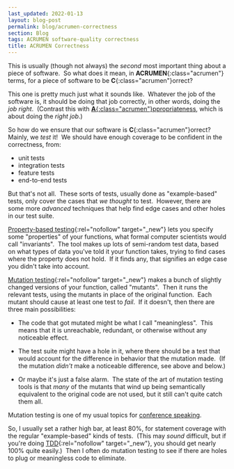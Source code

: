 ```yaml
---
last_updated: 2022-01-13
layout: blog-post
permalink: blog/acrumen-correctness
section: Blog
tags: ACRUMEN software-quality correctness
title: ACRUMEN Correctness
---
```


This is usually (though not always)
the _second_ most important thing about a piece of software.&nbsp;
So what does it mean, in **ACRUMEN**{:class="acrumen"} terms,
for a piece of software to be **C**{:class="acrumen"}orrect?

This one is pretty much just what it sounds like.&nbsp;
Whatever the job of the software is,
it should be doing that job correctly,
in other words, doing the _job right_.&nbsp;
(Contrast this with
[**A**{:class="acrumen"}ppropriateness](/blog/acrumen-appropriateness),
which is about doing the _right job_.)

So how do we ensure that our software is
**C**{:class="acrumen"}orrect?&nbsp;
Mainly, we _test_ it!&nbsp;
We should have enough coverage to be confident in the correctness, from:
- unit tests
- integration tests
- feature tests
- end-to-end tests

But that's not all.&nbsp;
These sorts of tests, usually done as "example-based" tests,
only cover the cases that _we thought_ to test.&nbsp;
However, there are some more _advanced_ techniques that help find
edge cases and other holes in our test suite.

[Property-based testing](https://www.leadingagile.com/2018/04/step-by-step-toward-property-based-testing/){:rel="nofollow" target="_new"}
lets you specify some "properties" of your functions,
what formal computer scientists would call "invariants".&nbsp;
The tool makes up lots of semi-random test data,
based on what types of data you've told it your function takes,
trying to find cases where the property does not hold.&nbsp;
If it finds any, that signifies an edge case you didn't take into account.

[Mutation testing](https://en.wikipedia.org/wiki/Mutation_testing){:rel="nofollow" target="_new"}
makes a bunch of slightly changed versions of your function,
called "mutants".&nbsp;
Then it runs the relevant tests,
using the mutants in place of the original function.&nbsp;
Each mutant should cause at least one test to _fail_.&nbsp;
If it doesn't, then there are three main possibilities:

- The code that got mutated might be what I call "meaningless".&nbsp;
This means that it is unreachable, redundant,
or otherwise without any noticeable effect.

- The test suite might have a hole in it,
where there should be a test that would account for
the difference in behavior that the mutation made.&nbsp;
(If the mutation _didn't_ make a noticeable difference,
see above and below.)

- Or maybe it's just a false alarm.&nbsp;
The state of the art of mutation testing tools
is that _many_ of the mutants that wind up being
semantically equivalent to the original code
are not used,
but it still can't quite catch them all.

Mutation testing is one of my usual topics for
[conference speaking](/speaking).

So, I usually set a rather high bar,
at least 80%,
for statement coverage with the
regular "example-based" kinds of tests.&nbsp;
(This may _sound_ difficult,
but if you're doing
[TDD](https://en.wikipedia.org/wiki/Test-driven_development){:rel="nofollow" target="_new"},
you should get nearly 100% quite easily.)&nbsp;
Then I often do mutation testing
to see if there are holes to plug or meaningless code to eliminate.&nbsp;
